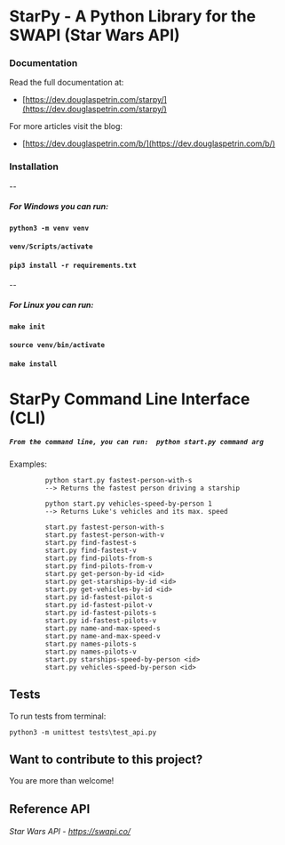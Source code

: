 # StarPy - A Python Library for the SWAPI (Star Wars API)

### Documentation

Read the full documentation at:

- [https://dev.douglaspetrin.com/starpy/](https://dev.douglaspetrin.com/starpy/) 

For more articles visit the blog:

- [https://dev.douglaspetrin.com/b/](https://dev.douglaspetrin.com/b/)

### Installation
--
##### For Windows you can run:

#### `python3 -m venv venv`
#### `venv/Scripts/activate`
#### `pip3 install -r requirements.txt`

--
##### For Linux you can run:

#### `make init`
#### `source venv/bin/activate`
#### `make install`  


# StarPy Command Line Interface (CLI)  

##### `From the command line, you can run:  python start.py command arg `
             
Examples: 
     
             python start.py fastest-person-with-s
             --> Returns the fastest person driving a starship
             
             python start.py vehicles-speed-by-person 1 
             --> Returns Luke's vehicles and its max. speed
            
             start.py fastest-person-with-s
             start.py fastest-person-with-v
             start.py find-fastest-s
             start.py find-fastest-v
             start.py find-pilots-from-s
             start.py find-pilots-from-v
             start.py get-person-by-id <id>
             start.py get-starships-by-id <id>
             start.py get-vehicles-by-id <id>
             start.py id-fastest-pilot-s
             start.py id-fastest-pilot-v
             start.py id-fastest-pilots-s
             start.py id-fastest-pilots-v
             start.py name-and-max-speed-s
             start.py name-and-max-speed-v
             start.py names-pilots-s
             start.py names-pilots-v
             start.py starships-speed-by-person <id>
             start.py vehicles-speed-by-person <id>

             
## Tests

To run tests from terminal: 

`python3 -m unittest tests\test_api.py`

## Want to contribute to this project?
You are more than welcome! 

## Reference API
###### Star Wars API - https://swapi.co/
